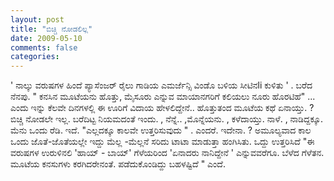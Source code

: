 ```yaml
---
layout: post
title: "ಬಿಚ್ಚಿ ನೋಡಲಿಲ್ಲ"
date: 2009-05-10
comments: false
categories: 
---
```



  ' ನಾಲ್ಕು ವರುಷಗಳ ಹಿಂದೆ ಪ್ಯಾಸೆಂಜರ್ ರೈಲು ಗಾಡಿಯ ಎಮರ್ಜೆನ್ಸಿ ವಿಂಡೊ ಬಳಿಯ ಸೀಟಿನli ಕುಳಿತು ' .  ಬರೆದ ನೆನಪು.  " ಕನಸಿನ ಮೂಟೆಯನು ಹೊತ್ತು,  ಮೈಸೂರು ಎನ್ನುವ ಮಾಯಾನಗರಿಗೆ ಕಲಿಯಲು ನೂರು ಹೊರಟಿಹೆ" ... ಎಂದು  ಇನ್ನು ಕೆಲವೇ ದಿನಗಳಲ್ಲಿ ಈ ಊರಿಗೆ ವಿದಾಯ ಹೇಳಲಿದ್ದೇನೆ..   ಹೊತ್ತುತಂದ ಮೂಟೆಯ ಕಥೆ ಏನಾಯ್ತು. ? ಬಿಚ್ಚಿ ನೋಡಲೇ ಇಲ್ಲ.   ಬರೆದಿಟ್ಟ ನಿಯಮದಂತೆ ಇಂದು. , ನೆನ್ನೆ.. ,ಮೊನ್ನೆಯನು. , ಕಳೆದಾಯ್ತು.   ನಾಳೆ. , ನಾಡಿದ್ದಕ್ಕೂ.  ಮೆನು ಒಂದು ರೆಡಿ.  ಇದೆ.   "ಎಲ್ಲದಕ್ಕೂ ಕಾಲವೇ ಉತ್ತರಿಸುವುದು " . ಎಂದರೆ. ಇದೇನಾ. ?  ಅಮೂಲ್ಯವಾದ ಕಾಲ ಒಂದು ಜೊತೆ-ಜೊತೆಯಲ್ಲೇ ಇದ್ದು ಮೆಲ್ಲ -ಮೆಲ್ಲನೆ ಸರಿದು ಟಾಟಾ ಮಾಡುತ್ತಾ ಹಂಗಿಸಿತು.   ಒದ್ದು ಉತ್ತರಿಸಿದೆ  "ಈ ವರುಷಗಳ ಉರುಳಿನಲಿ 'ಹಾಯ್ - ಬಾಯ್' ಗೆಳೆಯರಿಂದ  'ಏನಾದರು ನಾನಿದ್ದೇನೆ ' ಎನ್ನುವವರೆಗೂ.  ಬೆಳೆದ ಗೆಳೆತನ.   ಮೂಟೆಯ ಕನಸುಗಳು ಕರಗಿದರೇನಂತೆ.  ಪಡೆದುಕೊಂಡಿದ್ದು ಬಹಳಷ್ಟಿದೆ " ಎಂದೆ.    
